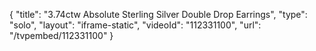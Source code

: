 {
    "title": "3.74ctw Absolute Sterling Silver Double Drop Earrings",
    "type": "solo",
    "layout": "iframe-static",
    "videoId": "112331100",
    "url": "\/tvpembed\/112331100"
}